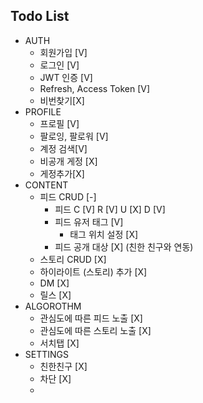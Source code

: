 ## Todo List


- AUTH
    - 회원가입 [V]
    - 로그인 [V]
    - JWT 인증 [V]
    - Refresh, Access Token [V]
    - 비번찾기[X]
- PROFILE
    - 프로필 [V]
    - 팔로잉, 팔로워 [V]
    - 계정 검색[V]
    - 비공개 게정 [X]
    - 게정추가[X]
- CONTENT
    - 피드 CRUD [-]
        - 피드 C [V] R [V] U [X] D [V]
        - 피드 유저 태그 [V]
            - 태그 위치 설정 [X]
        - 피드 공개 대상 [X] (친한 친구와 연동)
    - 스토리 CRUD [X]
    - 하이라이트 (스토리) 추가 [X]
    - DM [X]
    - 릴스 [X]
- ALGOROTHM
    - 관심도에 따른 피드 노출 [X]  
    - 관심도에 따른 스토리 노출 [X]
    - 서치탭 [X]
- SETTINGS
    - 친한친구 [X]
    - 차단 [X]
    - 
